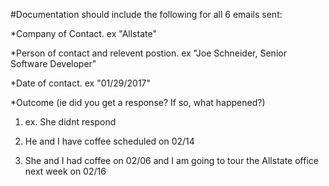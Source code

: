 #Documentation should include the following for all 6 emails sent:

*Company of Contact. ex "Allstate"

*Person of contact and relevent postion. ex "Joe Schneider, Senior Software Developer"

*Date of contact. ex "01/29/2017"

*Outcome (ie did you get a response? If so, what happened?)

  1. ex. She didnt respond

  2. He and I have coffee scheduled on 02/14

  3. She and I had coffee on 02/06 and I am going to tour the Allstate office next week on 02/16
